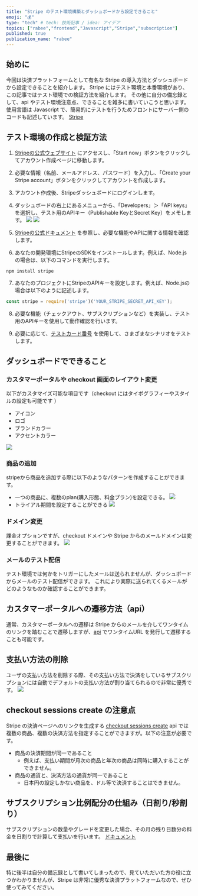 ```yaml
---
title: "Stripe のテスト環境構築とダッシュボードから設定できること"
emoji: "💰"
type: "tech" # tech: 技術記事 / idea: アイデア
topics: ["rabee","frontend","Javascript","Stripe","subscription"]
published: true
publication_name: "rabee"
---
```


## 始めに
今回は決済プラットフォームとして有名な Stripe の導入方法とダッシュボードから設定できることを紹介します。
Stripe にはテスト環境と本番環境があり、この記事ではテスト環境での検証方法を紹介します。
その他に自分の備忘録として、api やテスト環境注意点、できることを雑多に書いていこうと思います。
使用言語は Javascript で、簡易的にテストを行うためフロントにサーバー側のコードも記述しています。
[Stripe](https://stripe.com/jp?utm_campaign=JP_JA_Search_Brand_Stripe_EXA-19310753508&utm_medium=cpc&utm_source=google&ad_content=643624446228&utm_term=stripe&utm_matchtype=e&utm_adposition=&utm_device=c&gclid=Cj0KCQjwu-KiBhCsARIsAPztUF0xrl2UQXkmq27O6QBNdDw_wV4EW0WaFQkiMG-UDsZ0Ey_L7cZ4JvwaApRMEALw_wcB)

## テスト環境の作成と検証方法
1. [Stripeの公式ウェブサイト](https://stripe.com/) にアクセスし、「Start now」ボタンをクリックしてアカウント作成ページに移動します。

2. 必要な情報（名前、メールアドレス、パスワード）を入力し、「Create your Stripe account」ボタンをクリックしてアカウントを作成します。

3. アカウント作成後、Stripeダッシュボードにログインします。

4. ダッシュボードの右上にあるメニューから、「Developers」＞「API keys」を選択し、テスト用のAPIキー（Publishable KeyとSecret Key）をメモします。
![](/images/2023-05-09-13-22-18.png)
![](/images/2023-05-09-13-25-16.png)

5. [Stripeの公式ドキュメント](https://stripe.com/docs) を参照し、必要な機能やAPIに関する情報を確認します。

6. あなたの開発環境にStripeのSDKをインストールします。例えば、Node.jsの場合は、以下のコマンドを実行します。

```
npm install stripe
```

7. あなたのプロジェクトにStripeのAPIキーを設定します。例えば、Node.jsの場合は以下のように記述します。

```javascript
const stripe = require('stripe')('YOUR_STRIPE_SECRET_API_KEY');
```

8. 必要な機能（チェックアウト、サブスクリプションなど）を実装し、テスト用のAPIキーを使用して動作確認を行います。

9. 必要に応じて、[テストカード番号](https://stripe.com/docs/testing#cards) を使用して、さまざまなシナリオをテストします。


## ダッシュボードでできること

### カスタマーポータルや checkout 画面のレイアウト変更
以下がカスタマイズ可能な項目です（checkout にはタイポグラフィーやスタイルの設定も可能です ）
- アイコン
- ロゴ
- ブランドカラー
- アクセントカラー

![](/images/2023-05-09-15-03-52.png)

### 商品の追加
stripeから商品を追加する際に以下のようなパターンを作成することができます。
- 一つの商品に、複数のplan(購入形態、料金プラン)を設定できる。
![](/images/2023-05-09-15-14-13.png)
- トライアル期間を設定することができる
![](/images/2023-05-09-15-14-39.png)

### ドメイン変更
課金オプションですが、checkout ドメインや Stripe からのメールドメインは変更することができます。
![](/images/2023-05-09-15-16-26.png)

### メールのテスト配信
テスト環境では何かをトリガーにしたメールは送られませんが、ダッシュボードからメールのテスト配信ができます。
これにより実際に送られてくるメールがどのようなものか確認することができます。

## カスタマーポータルへの遷移方法（api）
通常、カスタマーポータルへの遷移は Stripe からのメールを介してワンタイムのリンクを踏むことで遷移しますが、[api](https://stripe.com/docs/api/customer_portal/sessions/create) でワンタイムURL を発行して遷移することも可能です。

## 支払い方法の削除
ユーザの支払い方法を削除する際、その支払い方法で決済をしているサブスクリプションには自動でデフォルトの支払い方法が割り当てられるので非常に優秀です。
![](/images/2023-05-09-15-28-56.png)

## checkout sessions create の注意点
Stripe の決済ページへのリンクを生成する [checkout sessions create](https://stripe.com/docs/api/checkout/sessions/create) api では複数の商品、複数の決済方法を指定することができますが。以下の注意が必要です。
- 商品の決済期間が同一であること
  - 例えば、支払い期間が月次の商品と年次の商品は同時に購入することができません。
- 商品の通貨と、決済方法の通貨が同一であること
  - 日本円の設定しかない商品を、ドル等で決済することはできません。

## サブスクリプション比例配分の仕組み（日割り/秒割り）
サブスクリプションの数量やグレードを変更した場合、その月の残り日数分の料金を日割りで計算して支払いを行います。
[ドキュメント](https://stripe.com/docs/billing/subscriptions/prorations)

## 最後に
特に後半は自分の備忘録として書いてしまったので、見ていただいた方の役に立つかわかりませんが、Stripe は非常に優秀な決済プラットフォームなので、ぜひ使ってみてください。